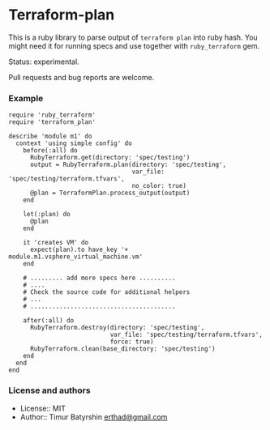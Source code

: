 # Terraform-plan

This is a ruby library to parse output of `terraform plan` into ruby hash.
You might need it for running specs and use together with `ruby_terraform` gem.

Status: experimental.

Pull requests and bug reports are welcome.

### Example

```
require 'ruby_terraform'
require 'terraform_plan'

describe 'module m1' do
  context 'using simple config' do
    before(:all) do
      RubyTerraform.get(directory: 'spec/testing')
      output = RubyTerraform.plan(directory: 'spec/testing',
                                  var_file: 'spec/testing/terraform.tfvars',
                                  no_color: true)
      @plan = TerraformPlan.process_output(output)
    end

    let(:plan) do
      @plan
    end

    it 'creates VM' do
      expect(plan).to have_key '+ module.m1.vsphere_virtual_machine.vm'
    end

    # ......... add more specs here ..........
    # ....
    # Check the source code for additional helpers
    # ...
    # ........................................

    after(:all) do
      RubyTerraform.destroy(directory: 'spec/testing',
                            var_file: 'spec/testing/terraform.tfvars',
                            force: true)
      RubyTerraform.clean(base_directory: 'spec/testing')
    end
  end
end
```

### License and authors

* License:: MIT
* Author:: Timur Batyrshin <erthad@gmail.com>
